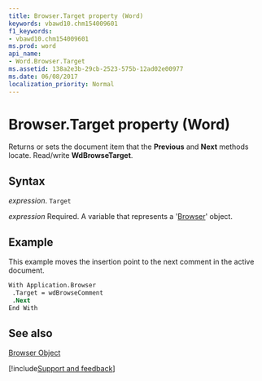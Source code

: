 ```yaml
---
title: Browser.Target property (Word)
keywords: vbawd10.chm154009601
f1_keywords:
- vbawd10.chm154009601
ms.prod: word
api_name:
- Word.Browser.Target
ms.assetid: 138a2e3b-29cb-2523-575b-12ad02e00977
ms.date: 06/08/2017
localization_priority: Normal
---
```



# Browser.Target property (Word)

Returns or sets the document item that the  **Previous** and **Next** methods locate. Read/write **WdBrowseTarget**.


## Syntax

_expression_. `Target`

_expression_ Required. A variable that represents a '[Browser](Word.Browser.md)' object.


## Example

This example moves the insertion point to the next comment in the active document.


```vb
With Application.Browser 
 .Target = wdBrowseComment 
 .Next 
End With
```


## See also


[Browser Object](Word.Browser.md)

[!include[Support and feedback](~/includes/feedback-boilerplate.md)]